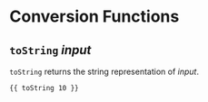 # Conversion Functions

## `toString` *input*

`toString` returns the string representation of *input*.

```text
{{ toString 10 }}
```
